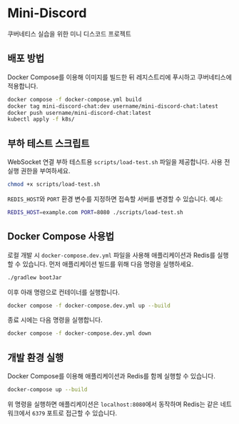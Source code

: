 # Mini-Discord
쿠버네티스 실습을 위한 미니 디스코드 프로젝트

## 배포 방법
Docker Compose를 이용해 이미지를 빌드한 뒤 레지스트리에 푸시하고 쿠버네티스에 적용합니다.

```bash
docker compose -f docker-compose.yml build
docker tag mini-discord-chat:dev username/mini-discord-chat:latest
docker push username/mini-discord-chat:latest
kubectl apply -f k8s/
```

## 부하 테스트 스크립트
WebSocket 연결 부하 테스트용 `scripts/load-test.sh` 파일을 제공합니다. 사용 전 실행 권한을 부여하세요.

```bash
chmod +x scripts/load-test.sh
```
`REDIS_HOST`와 `PORT` 환경 변수를 지정하면 접속할 서버를 변경할 수 있습니다. 예시:

```bash
REDIS_HOST=example.com PORT=8080 ./scripts/load-test.sh
```

## Docker Compose 사용법
로컬 개발 시 `docker-compose.dev.yml` 파일을 사용해 애플리케이션과 Redis를 실행할 수 있습니다.
먼저 애플리케이션 빌드를 위해 다음 명령을 실행하세요.

```bash
./gradlew bootJar
```


이후 아래 명령으로 컨테이너를 실행합니다.

```bash
docker compose -f docker-compose.dev.yml up --build
```

종료 시에는 다음 명령을 실행합니다.

```bash
docker compose -f docker-compose.dev.yml down
```

## 개발 환경 실행
Docker Compose를 이용해 애플리케이션과 Redis를 함께 실행할 수 있습니다.

```bash
docker-compose up --build
```

위 명령을 실행하면 애플리케이션은 `localhost:8080`에서 동작하며 Redis는 같은 네트워크에서 `6379` 포트로 접근할 수 있습니다.
